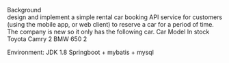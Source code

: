 Background                        
design and implement a simple rental car booking API service for customers (using the mobile app, or web client) to reserve a car for a period of time.
The company is new so it only has the following car.
Car Model    In stock
Toyota Camry 2
BMW 650      2   



Environment: 
JDK 1.8 
Springboot + mybatis + mysql
